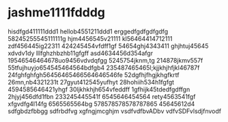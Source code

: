 # jashme1111fdddg
hisdfgd411111ddd1
hellob4551211ddd1
erggedfgdfgdfgdfg
58245255545111111g
hjm4456545v21111
kl56464414712111
zdf456445ig22311
424245454vfdff1gf
54654ghj4343411
ghjhtuj45645 xdvdv1dy
lllfghzhbzhb11gfgff
asd4634456d354afgr
19546546464678uo9456vdvdqfgg
5245754jknm,tg
214878jkmv557f
55tfujhuyjo654545464564bdfgb4
235487465465l;kjjkhjhfjkl46787f
24fghfghfgh56456465466564646546fe
52dgfhjfhgjkhgfkrtf
26mn,nb4321231t
27gyut412545yufhyt
28hohiih534h1fgfgt
4594585646421yhgf
30ljkhkhjh654vfeddff
1gfhijk45tdedfgdffgn
2hjyj456dfd1fbn
233245445541f
6545646454564
rety4563541fgf
xfgvdfg4l14fg
6565565564bg
578578578578787865
45645612d4
sdfgbdzfbbgg
sdfrbdfvg
xgfngjmcghjm
vsdfvdfbvADbv
vdfvSDFvlsdjfnvodf
